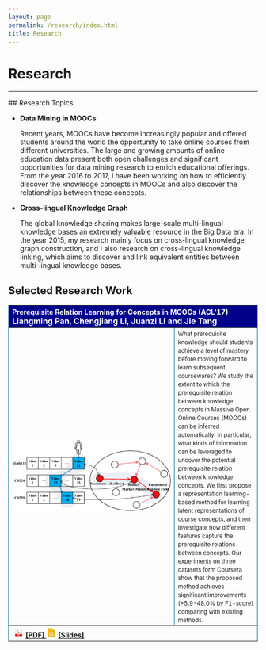 ```yaml
---
layout: page
permalink: /research/index.html
title: Research
---
```


# Research
<hr>
## Research Topics

- **Data Mining in MOOCs**

  Recent years, MOOCs have become increasingly popular and offered students around the world the opportunity to take online courses from different universities. The large and growing amounts of online education data present both open challenges and significant opportunities for data mining research to enrich educational offerings. From the year 2016 to 2017, I have been working on how to efficiently discover the knowledge concepts in MOOCs and also discover the relationships between these concepts. 

- **Cross-lingual Knowledge Graph**
 
  The global knowledge sharing makes large-scale multi-lingual knowledge bases an extremely valuable resource in the Big Data era. In the year 2015, my research mainly focus on cross-lingual knowledge graph construction, and I also research on cross-lingual knowledge linking, which aims to discover and link equivalent entities between multi-lingual knowledge bases. 

## Selected Research Work
<table border="1" cellpadding="1" cellspacing="1" width="130%" style="margin-top: 0px; border:0px solid #006699;">
    <tr bgcolor="darkblue">
        <th colspan="2" align="left">
            <font color="white">Prerequisite Relation Learning for Concepts in MOOCs (ACL'17)</font>
            <br>
            <font color="white" size="3">Liangming Pan, Chengjiang Li, Juanzi Li and Jie Tang</font>
        </th>
    </tr>
    <tr>
        <td width="320"><img src="/research/ACL17.png" width="320" />
        </td>
        <td>
        <small>What prerequisite knowledge should students achieve a level of mastery before moving forward to learn subsequent coursewares? We study the extent to which the prerequisite relation between knowledge concepts in Massive Open Online Courses (MOOCs) can be inferred automatically. In particular, what kinds of information can be leveraged to uncover the potential prerequisite relation between knowledge concepts. We first propose a representation learning-based method for learning latent representations of course concepts, and then investigate how different features capture the prerequisite relations between concepts. Our experiments on three datasets form Coursera show that the proposed method achieves significant improvements (+5.9-48.0% by F1-score) comparing with existing methods. 
        </small>
        </td>
    </tr>
    <tr>
        <th colspan="2" align="left">
        <img width="20" src="/assets/icons/pdf.jpg" style="margin: 3px;"/>
        <a href="/research/ACL17_Paper.pdf" style="margin-left:-3px; margin-right: 3px;">[PDF]
        </a> 
        <img width="20" src="/assets/icons/ppt.png" style="margin-right: 3px;margin-left: -3px"/>
        <a href="/research/ACL17_Slides.pdf" style="margin-left:-3px; margin-right: 3px;">[Slides]
        </a> 
        </th>  
    </tr>
</table>


